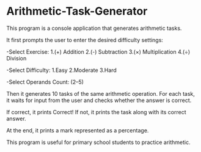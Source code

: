 # Arithmetic-Task-Generator

This program is a console application that generates arithmetic tasks.

It first prompts the user to enter the desired difficulty settings:

-Select Exercise:
    1.(+) Addition
    2.(-) Subtraction
    3.(×) Multiplication
    4.(÷) Division

-Select Difficulty:
    1.Easy
    2.Moderate
    3.Hard

-Select Operands Count: (2–5)

Then it generates 10 tasks of the same arithmetic operation. For each task, it waits for input from the user and checks whether the answer is correct.

If correct, it prints Correct!
If not, it prints the task along with its correct answer.

At the end, it prints a mark represented as a percentage.

This program is useful for primary school students to practice arithmetic.
      
